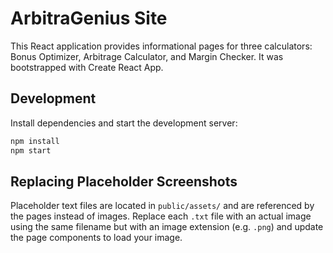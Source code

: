 # ArbitraGenius Site

This React application provides informational pages for three calculators: Bonus Optimizer, Arbitrage Calculator, and Margin Checker. It was bootstrapped with Create React App.

## Development

Install dependencies and start the development server:

```bash
npm install
npm start
```

## Replacing Placeholder Screenshots

Placeholder text files are located in `public/assets/` and are referenced by the pages instead of images. Replace each `.txt` file with an actual image using the same filename but with an image extension (e.g. `.png`) and update the page components to load your image.
